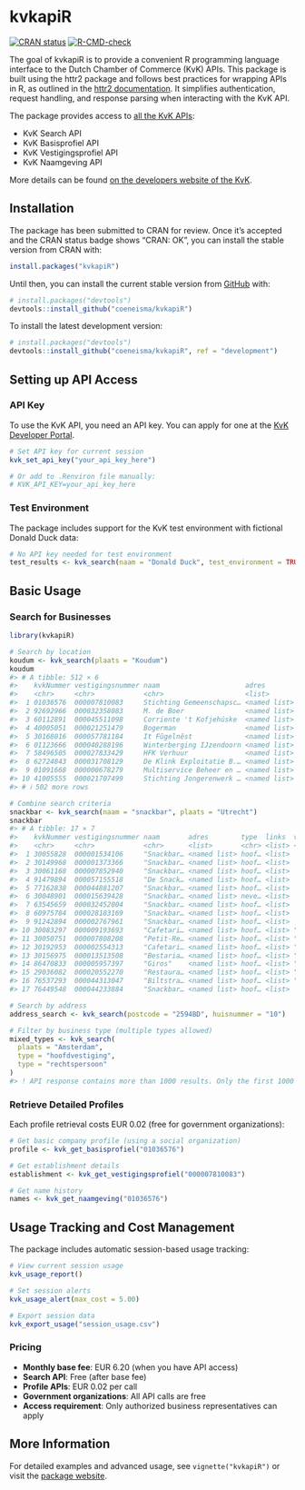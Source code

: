 
<!-- README.md is generated from README.Rmd. Please edit that file -->

# kvkapiR

<!-- badges: start -->

[![CRAN
status](https://www.r-pkg.org/badges/version/kvkapiR)](https://CRAN.R-project.org/package=kvkapiR)
[![R-CMD-check](https://github.com/coeneisma/kvkapiR/workflows/R-CMD-check/badge.svg)](https://github.com/coeneisma/kvkapiR/actions)
<!-- badges: end -->

The goal of kvkapiR is to provide a convenient R programming language
interface to the Dutch Chamber of Commerce (KvK) APIs. This package is
built using the httr2 package and follows best practices for wrapping
APIs in R, as outlined in the [httr2
documentation](https://httr2.r-lib.org/articles/wrapping-apis.html). It
simplifies authentication, request handling, and response parsing when
interacting with the KvK API.

The package provides access to [all the KvK
APIs](https://developers.kvk.nl/documentation#available-apis):

- KvK Search API
- KvK Basisprofiel API
- KvK Vestigingsprofiel API
- KvK Naamgeving API

More details can be found [on the developers website of the
KvK](https://developers.kvk.nl/apis).

## Installation

The package has been submitted to CRAN for review. Once it’s accepted
and the CRAN status badge shows “CRAN: OK”, you can install the stable
version from CRAN with:

``` r
install.packages("kvkapiR")
```

Until then, you can install the current stable version from
[GitHub](https://github.com/) with:

``` r
# install.packages("devtools")
devtools::install_github("coeneisma/kvkapiR")
```

To install the latest development version:

``` r
# install.packages("devtools")
devtools::install_github("coeneisma/kvkapiR", ref = "development")
```

## Setting up API Access

### API Key

To use the KvK API, you need an API key. You can apply for one at the
[KvK Developer
Portal](https://developers.kvk.nl/apply-for-apis?step=api-overview).

``` r
# Set API key for current session
kvk_set_api_key("your_api_key_here")

# Or add to .Renviron file manually:
# KVK_API_KEY=your_api_key_here
```

### Test Environment

The package includes support for the KvK test environment with fictional
Donald Duck data:

``` r
# No API key needed for test environment
test_results <- kvk_search(naam = "Donald Duck", test_environment = TRUE)
```

## Basic Usage

### Search for Businesses

``` r
library(kvkapiR)

# Search by location
koudum <- kvk_search(plaats = "Koudum")
koudum
#> # A tibble: 512 × 6
#>    kvkNummer vestigingsnummer naam                     adres        type  links 
#>    <chr>     <chr>            <chr>                    <list>       <chr> <list>
#>  1 01036576  000007810083     Stichting Gemeenschapsc… <named list> neve… <list>
#>  2 92692966  000032358083     M. de Boer               <named list> neve… <list>
#>  3 60112891  000045511098     Corriente 't Kofjehúske  <named list> neve… <list>
#>  4 40005051  000021251479     Bogerman                 <named list> neve… <list>
#>  5 30168016  000057781184     It Fûgelnêst             <named list> neve… <list>
#>  6 01123666  000040288196     Winterberging IJzendoorn <named list> hoof… <list>
#>  7 58496505  000027833429     HFK Verhuur              <named list> hoof… <list>
#>  8 62724843  000031708129     De Klink Exploitatie B.… <named list> hoof… <list>
#>  9 01091668  000000678279     Multiservice Beheer en … <named list> hoof… <list>
#> 10 41005555  000021707499     Stichting Jongerenwerk … <named list> hoof… <list>
#> # ℹ 502 more rows

# Combine search criteria
snackbar <- kvk_search(naam = "snackbar", plaats = "Utrecht")
snackbar
#> # A tibble: 17 × 7
#>    kvkNummer vestigingsnummer naam       adres        type  links  vervallenNaam
#>    <chr>     <chr>            <chr>      <list>       <chr> <list> <chr>        
#>  1 30055828  000001534106     "Snackbar… <named list> hoof… <list>  <NA>        
#>  2 30149968  000001373366     "Snackbar… <named list> hoof… <list>  <NA>        
#>  3 30061168  000007852940     "Snackbar… <named list> hoof… <list>  <NA>        
#>  4 91479894  000057155518     "De Snack… <named list> hoof… <list>  <NA>        
#>  5 77162838  000044881207     "Snackbar… <named list> hoof… <list>  <NA>        
#>  6 30048901  000015639428     "Snackbar… <named list> neve… <list>  <NA>        
#>  7 63545659  000032452004     "Snackbar… <named list> hoof… <list>  <NA>        
#>  8 60975784  000028183169     "Snackbar… <named list> hoof… <list>  <NA>        
#>  9 91242894  000002767961     "Snackbar… <named list> hoof… <list>  <NA>        
#> 10 30083297  000009193693     "Cafetari… <named list> hoof… <list> "SNACKBAR HO…
#> 11 30050751  000007808208     "Petit-Re… <named list> hoof… <list> "Snackbar \"…
#> 12 30192953  000002554313     "Cafetari… <named list> hoof… <list> "Snackbar de…
#> 13 30156975  000013513508     "Bestaria… <named list> hoof… <list> "Snackbar \"…
#> 14 86470833  000005957397     "Giros"    <named list> hoof… <list> "Snackbar Gi…
#> 15 29036082  000020552270     "Restaura… <named list> hoof… <list> "Snackbar de…
#> 16 76537293  000044313047     "Biltstra… <named list> hoof… <list> "Snackbar de…
#> 17 76449548  000044233884     "Snackbar… <named list> hoof… <list>  <NA>

# Search by address
address_search <- kvk_search(postcode = "2594BD", huisnummer = "10")

# Filter by business type (multiple types allowed)
mixed_types <- kvk_search(
  plaats = "Amsterdam",
  type = "hoofdvestiging",
  type = "rechtspersoon"
)
#> ! API response contains more than 1000 results. Only the first 1000 will be retrieved.
```

### Retrieve Detailed Profiles

Each profile retrieval costs EUR 0.02 (free for government
organizations):

``` r
# Get basic company profile (using a social organization)
profile <- kvk_get_basisprofiel("01036576")

# Get establishment details
establishment <- kvk_get_vestigingsprofiel("000007810083")

# Get name history
names <- kvk_get_naamgeving("01036576")
```

## Usage Tracking and Cost Management

The package includes automatic session-based usage tracking:

``` r
# View current session usage
kvk_usage_report()

# Set session alerts
kvk_usage_alert(max_cost = 5.00)

# Export session data
kvk_export_usage("session_usage.csv")
```

### Pricing

- **Monthly base fee**: EUR 6.20 (when you have API access)
- **Search API**: Free (after base fee)
- **Profile APIs**: EUR 0.02 per call
- **Government organizations**: All API calls are free
- **Access requirement**: Only authorized business representatives can
  apply

## More Information

For detailed examples and advanced usage, see `vignette("kvkapiR")` or
visit the [package website](https://coeneisma.github.io/kvkapiR/).
